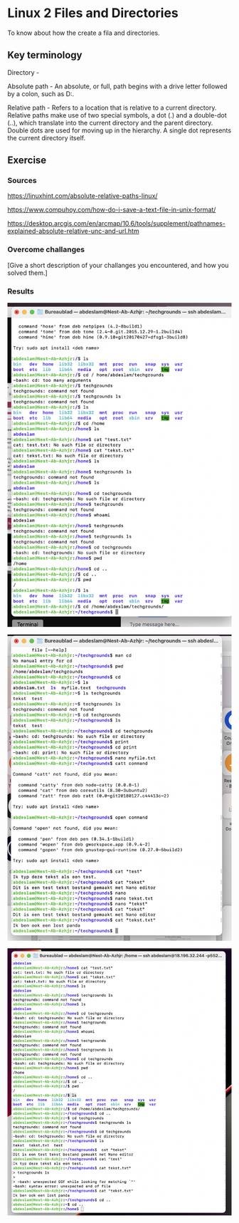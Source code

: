 # Linux 2 Files and Directories
To know about how the create a fila and directories.


## Key terminology
Directory - 

Absolute path - An absolute, or full, path begins with a drive letter followed by a colon, such as D:.

Relative path - Refers to a location that is relative to a current directory. Relative paths make use of two special symbols, a dot (.) and a double-dot (..), which translate into the current directory and the parent directory. Double dots are used for moving up in the hierarchy. A single dot represents the current directory itself.

## Exercise
### Sources
https://linuxhint.com/absolute-relative-paths-linux/

https://www.compuhoy.com/how-do-i-save-a-text-file-in-unix-format/

https://desktop.arcgis.com/en/arcmap/10.6/tools/supplement/pathnames-explained-absolute-relative-unc-and-url.htm




### Overcome challanges
[Give a short description of your challanges you encountered, and how you solved them.]

### Results
![SCHREENSHOT](https://github.com/TechGrounds-Cloud8/cloud8-abdeslamazhir/blob/main/00_includes/Linux2.png)

![SCHREENSHOT](https://github.com/TechGrounds-Cloud8/cloud8-abdeslamazhir/blob/main/00_includes/linux22.png)

![SCHREENSHOT](https://github.com/TechGrounds-Cloud8/cloud8-abdeslamazhir/blob/main/00_includes/linux222.png)